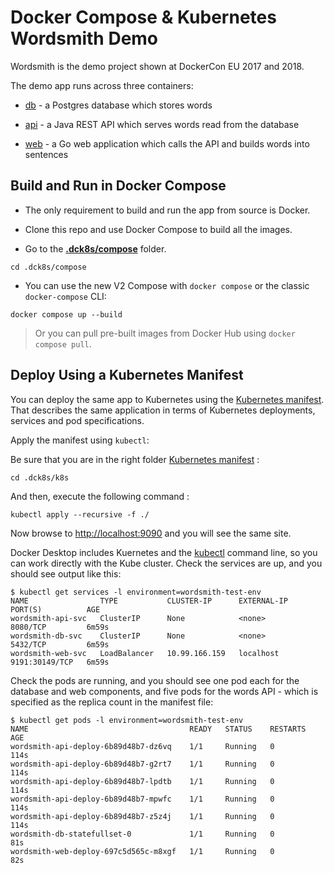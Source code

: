 # Docker Compose & Kubernetes Wordsmith Demo

Wordsmith is the demo project shown at DockerCon EU 2017 and 2018.

The demo app runs across three containers:

- [db](db/Dockerfile) - a Postgres database which stores words

- [api](api/Dockerfile) - a Java REST API which serves words read from the database

- [web](web/Dockerfile) - a Go web application which calls the API and builds words into sentences

## Build and Run in Docker Compose

- The only requirement to build and run the app from source is Docker.

- Clone this repo and use Docker Compose to build all the images.

- Go to the **[.dck8s/compose](.dck8s/compose)** folder.

```shell
cd .dck8s/compose
```

- You can use the new V2 Compose with `docker compose` or the classic `docker-compose` CLI:

```shell
docker compose up --build
```

> Or you can pull pre-built images from Docker Hub using `docker compose pull`.

## Deploy Using a Kubernetes Manifest

You can deploy the same app to Kubernetes using the [Kubernetes manifest](.dck8s/k8s).
That describes the same application in terms of Kubernetes deployments, services and pod specifications.

Apply the manifest using `kubectl`:

Be sure that you are in the right folder [Kubernetes manifest](.dck8s/k8s) : 

```shell
cd .dck8s/k8s
```

And then, execute the following command :

```shell
kubectl apply --recursive -f ./
```
Now browse to [http://localhost:9090](http://localhost:9090) and you will see the same site.

Docker Desktop includes Kuernetes and the [kubectl](https://kubernetes.io/docs/reference/kubectl/overview/) command line,
so you can work directly with the Kube cluster.
Check the services are up, and you should see output like this:

```
$ kubectl get services -l environment=wordsmith-test-env
NAME                TYPE           CLUSTER-IP      EXTERNAL-IP   PORT(S)          AGE
wordsmith-api-svc   ClusterIP      None            <none>        8080/TCP         6m59s
wordsmith-db-svc    ClusterIP      None            <none>        5432/TCP         6m59s
wordsmith-web-svc   LoadBalancer   10.99.166.159   localhost     9191:30149/TCP   6m59s
```

Check the pods are running, and you should see one pod each for the database and web components,
and five pods for the words API - which is specified as the replica count in the manifest file:

```
$ kubectl get pods -l environment=wordsmith-test-env
NAME                                    READY   STATUS    RESTARTS   AGE
wordsmith-api-deploy-6b89d48b7-dz6vq    1/1     Running   0          114s
wordsmith-api-deploy-6b89d48b7-g2rt7    1/1     Running   0          114s
wordsmith-api-deploy-6b89d48b7-lpdtb    1/1     Running   0          114s
wordsmith-api-deploy-6b89d48b7-mpwfc    1/1     Running   0          114s
wordsmith-api-deploy-6b89d48b7-z5z4j    1/1     Running   0          114s
wordsmith-db-statefullset-0             1/1     Running   0          81s
wordsmith-web-deploy-697c5d565c-m8xgf   1/1     Running   0          82s
```
